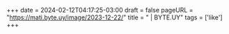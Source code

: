 +++
date = 2024-02-12T04:17:25-03:00
draft = false
pageURL = "https://mati.byte.uy/image/2023-12-22/"
title = " | BYTE.UY"
tags = ['like']
+++
